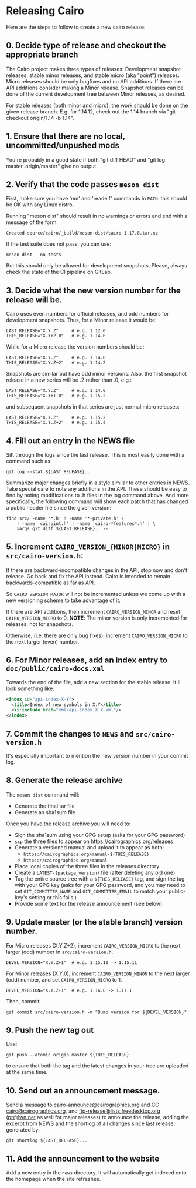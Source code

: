# Releasing Cairo

Here are the steps to follow to create a new cairo release:

## 0. Decide type of release and checkout the appropriate branch

The Cairo project makes three types of releases: Development snapshot
releases, stable minor releases, and stable micro (aka "point") releases.
Micro releases should be only bugfixes and no API additions.  If there are
API additions consider making a Minor release.  Snapshot releases can be
done of the current development tree between Minor releases, as desired.

For stable releases (both minor and micro), the work should be done on the
given release branch.  E.g. for 1.14.12, check out the 1.14 branch via "git
checkout origin/1.14 -b 1.14".

## 1. Ensure that there are no local, uncommitted/unpushed mods

You're probably in a good state if both "git diff HEAD" and "git log
master..origin/master" give no output.

## 2. Verify that the code passes `meson dist`

First, make sure you have 'nm' and 'readelf' commands in `PATH`.  this
should be OK with any Linux distro.

Running "meson dist" should result in no warnings or errors and end with a
message of the form:

    Created source/cairo/_build/meson-dist/cairo-1.17.8.tar.xz

If the test suite does not pass, you can use:

    meson dist --no-tests

But this should only be allowed for development snapshots. Please, always
check the state of the CI pipeline on GitLab.

## 3. Decide what the new version number for the release will be.

Cairo uses even numbers for official releases, and odd numbers for
development snapshots.  Thus, for a Minor release it would be:

    LAST_RELEASE="X.Y.Z"     # e.g. 1.12.0
    THIS_RELEASE="X.Y+2.0"   # e.g. 1.14.0

While for a Micro release the version numbers should be:

    LAST_RELEASE="X.Y.Z"     # e.g. 1.14.0
    THIS_RELEASE="X.Y.Z+2"   # e.g. 1.14.2

Snapshots are similar but have odd minor versions.  Also, the first snapshot
release in a new series will be .2 rather than .0, e.g.:

    LAST_RELEASE="X.Y.Z"     # e.g. 1.14.0
    THIS_RELEASE="X.Y+1.0"   # e.g. 1.15.2

and subsequent snapshots in that series are just normal micro releases:

    LAST_RELEASE="X.Y.Z"     # e.g. 1.15.2
    THIS_RELEASE="X.Y.Z+2"   # e.g. 1.15.4

## 4. Fill out an entry in the NEWS file

Sift through the logs since the last release. This is most easily done with
a command such as:

    git log --stat ${LAST_RELEASE}..

Summarize major changes briefly in a style similar to other entries in NEWS.
Take special care to note any additions in the API. These should be easy to
find by noting modifications to .h files in the log command above. And more
specifically, the following command will show each patch that has changed a
public header file since the given version:

```
find src/ -name '*.h' ! -name '*-private.h' \
    ! -name 'cairoint.h' ! -name 'cairo-*features*.h' | \
    xargs git diff ${LAST_RELEASE}.. --
```


## 5. Increment `CAIRO_VERSION_{MINOR|MICRO}` in `src/cairo-version.h`:

If there are backward-incompatible changes in the API, stop now and don't
release. Go back and fix the API instead. Cairo is intended to remain
backwards-compatible as far as API.

So `CAIRO_VERSION_MAJOR` will not be incremented unless we come up with a
new versioning scheme to take advantage of it.

If there are API additions, then increment `CAIRO_VERSION_MINOR` and reset
`CAIRO_VERSION_MICRO` to 0. **NOTE**: The minor version is only incremented
for releases, not for snapshots.

Otherwise, (i.e. there are only bug fixes), increment `CAIRO_VERSION_MICRO`
to the next larger (even) number.

## 6. For Minor releases, add an index entry to `doc/public/cairo-docs.xml`

Towards the end of the file, add a new section for the stable release.
It'll look something like:

```xml
<index id="api-index-X-Y">
  <title>Index of new symbols in X.Y</title>
  <xi:include href="xml/api-index-X.Y.xml"/>
</index>
```

## 7. Commit the changes to `NEWS` and `src/cairo-version.h`

It's especially important to mention the new version number in your commit
log.

## 8. Generate the release archive

The `meson dist` command will:

 * Generate the final tar file
 * Generate an sha1sum file

Once you have the release archive you will need to:

 * Sign the sha1sum using your GPG setup (asks for your GPG password)
 * `scp` the three files to appear on https://cairographics.org/releases
 * Generate a versioned manual and upload it to appear as both:
   - `https://cairographics.org/manual-${THIS_RELEASE}`
   - `https://cairographics.org/manual`
 * Place local copies of the three files in the releases directory
 * Create a `LATEST-{package_version}` file (after deleting any old one)
 * Tag the entire source tree with a `${THIS_RELEASE}` tag, and sign the
   tag with your GPG key (asks for your GPG password, and you may need to
   set `GIT_COMMITTER_NAME` and `GIT_COMMITTER_EMAIL` to match your
   public-key's setting or this fails.)
 * Provide some text for the release announcement (see below).

## 9. Update master (or the stable branch) version number.

For Micro releases (X.Y.Z+2), increment `CAIRO_VERSION_MICRO` to the next
larger (odd) number in `src/cairo-version.h`.

    DEVEL_VERSION="X.Y.Z+1"  # e.g. 1.15.10 -> 1.15.11

For Minor releases (X.Y.0), increment `CAIRO_VERSION_MINOR` to the next
larger (odd) number, and set `CAIRO_VERSION_MICRO` to 1.

    DEVEL_VERSION="X.Y.Z+1"  # e.g. 1.16.0 -> 1.17.1

Then, commit:

    git commit src/cairo-version.h -m "Bump version for ${DEVEL_VERSION}"

## 9. Push the new tag out

Use:

    git push --atomic origin master ${THIS_RELEASE}

to ensure that both the tag and the latest changes in your tree are uploaded
at the same time.

## 10. Send out an announcement message.

Send a message to cairo-announce@cairographics.org and CC
cairo@cairographics.org, and ftp-release@lists.freedesktop.org (pr@lwn.net
as well for major releases) to announce the release, adding the excerpt from
NEWS and the shortlog of all changes since last release, generated by:

    git shortlog ${LAST_RELEASE}...

## 11. Add the announcement to the website

Add a new entry in the `news` directory.  It will automatically get indexed
onto the homepage when the site refreshes.
